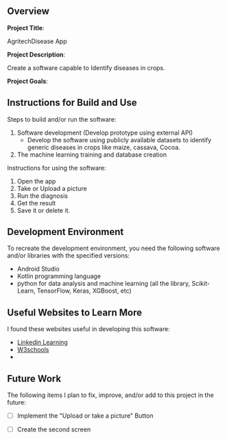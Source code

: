 ## Overview

**Project Title**:

AgritechDisease App

**Project Description**:

Create a software capable to Identify diseases in crops.

**Project Goals**:

## Instructions for Build and Use

Steps to build and/or run the software:

1. Software development (Develop prototype using external API)
    * Develop the software using publicly available datasets to identify generic diseases in crops like maize, cassava, Cocoa.
2. The machine learning training and database creation

Instructions for using the software:

1. Open the app
2. Take or Upload a picture
3. Run the diagnosis
4. Get the result
5. Save it or delete it.

## Development Environment 

To recreate the development environment, you need the following software and/or libraries with the specified versions:

* Android Studio
* Kotlin programming language
* python for data analysis and machine learning (all the library, Scikit-Learn, TensorFlow, Keras, XGBoost, etc)

## Useful Websites to Learn More

I found these websites useful in developing this software:

* [Linkedin Learning](https://www.google.com/url?sa=t&source=web&rct=j&opi=89978449&url=https://www.linkedin.com/learning/&ved=2ahUKEwjZ0Ny06daLAxWz8MkDHW9nPCIQFnoECCYQAQ&usg=AOvVaw0Dx-g9yIXgZ5F3okt-kVuA)
* [W3schools](https://www.google.com/url?sa=t&source=web&rct=j&opi=89978449&url=https://www.w3schools.com/KOTLIN/index.php&ved=2ahUKEwjCq4TJ6daLAxWDLtAFHViaF3kQFnoECBkQAQ&usg=AOvVaw1qRhNGPsdPHtaeCvinFDwu)
*

## Future Work

The following items I plan to fix, improve, and/or add to this project in the future:

* [ ] Implement the "Upload or take a picture" Button
* [ ] Create the second screen


